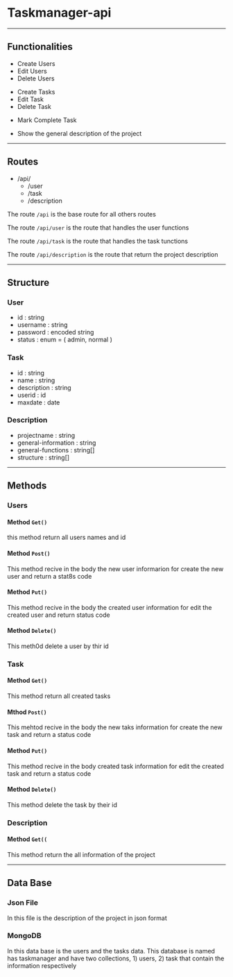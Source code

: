 # Taskmanager-api
___
## Functionalities

- Create Users
- Edit Users 
- Delete Users 
>
- Create Tasks
- Edit Task
- Delete Task
>
- Mark Complete Task
>
- Show the general description of the project

___

## Routes

* /api/
    * /user
    * /task
    * /description

The route `/api` is the base route for all others routes

The route `/api/user` is the route that handles the user functions

The route `/api/task` is the route that handles the task tunctions

The route `/api/description` is the route that return the project description

___

## Structure

### User

- id : string
- username : string
- password : encoded string
- status : enum = ( admin, normal )

### Task

- id : string
- name : string
- description : string
- userid : id
- maxdate : date 

### Description 

- projectname : string
- general-information : string
- general-functions : string[]
- structure : string[]

___

## Methods

### Users 

#### Method `Get()`

this method return all users names and id 

#### Method `Post()`

This method recive in the body the new user informarion for create the new user and return a stat8s code

#### Method `Put()`

This method recive in the body the created user information for edit the created user and return status code 

#### Method `Delete()`

This meth0d delete a user by thir id

### Task

#### Method `Get()`

This method return all created tasks

#### Mthod `Post()`

This mehtod recive in the body the new taks information for create the new task and return a status code 

#### Method `Put()`

This method recive in the body created task information for edit the created task and return a status code

#### Method `Delete()`

This method delete the task by their id 

### Description 

#### Method `Get((`

This method return the all information of the project 

___

## Data Base

### Json File 

In this file is the description of the project in json format

### MongoDB

In this data base is the users and the tasks data. This database is named has taskmanager and have two collections, 1) users, 2) task that contain the information respectively
